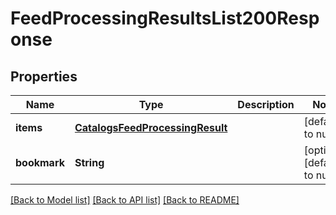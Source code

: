 # FeedProcessingResultsList200Response

## Properties
Name | Type | Description | Notes
------------ | ------------- | ------------- | -------------
**items** | [**CatalogsFeedProcessingResult**](CatalogsFeedProcessingResult.md) |  | [default to null]
**bookmark** | **String** |  | [optional] [default to null]

[[Back to Model list]](../README.md#documentation-for-models) [[Back to API list]](../README.md#documentation-for-api-endpoints) [[Back to README]](../README.md)


